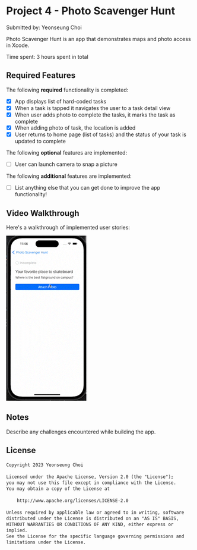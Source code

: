 # Project 4 - Photo Scavenger Hunt

Submitted by: Yeonseung Choi

Photo Scavenger Hunt is an app that demonstrates maps and photo access in Xcode.

Time spent: 3 hours spent in total

## Required Features

The following **required** functionality is completed:

- [x] App displays list of hard-coded tasks
- [x] When a task is tapped it navigates the user to a task detail view
- [x] When user adds photo to complete the tasks, it marks the task as complete
- [x] When adding photo of task, the location is added
- [x] User returns to home page (list of tasks) and the status of your task is updated to complete
 
The following **optional** features are implemented:

- [ ] User can launch camera to snap a picture	

The following **additional** features are implemented:

- [ ] List anything else that you can get done to improve the app functionality!

## Video Walkthrough

Here's a walkthrough of implemented user stories:

<img src='./gif.gif' title='Video Walkthrough' width='' alt='Video Walkthrough' />

## Notes

Describe any challenges encountered while building the app.

## License

    Copyright 2023 Yeonseung Choi

    Licensed under the Apache License, Version 2.0 (the "License");
    you may not use this file except in compliance with the License.
    You may obtain a copy of the License at

        http://www.apache.org/licenses/LICENSE-2.0

    Unless required by applicable law or agreed to in writing, software
    distributed under the License is distributed on an "AS IS" BASIS,
    WITHOUT WARRANTIES OR CONDITIONS OF ANY KIND, either express or implied.
    See the License for the specific language governing permissions and
    limitations under the License.
